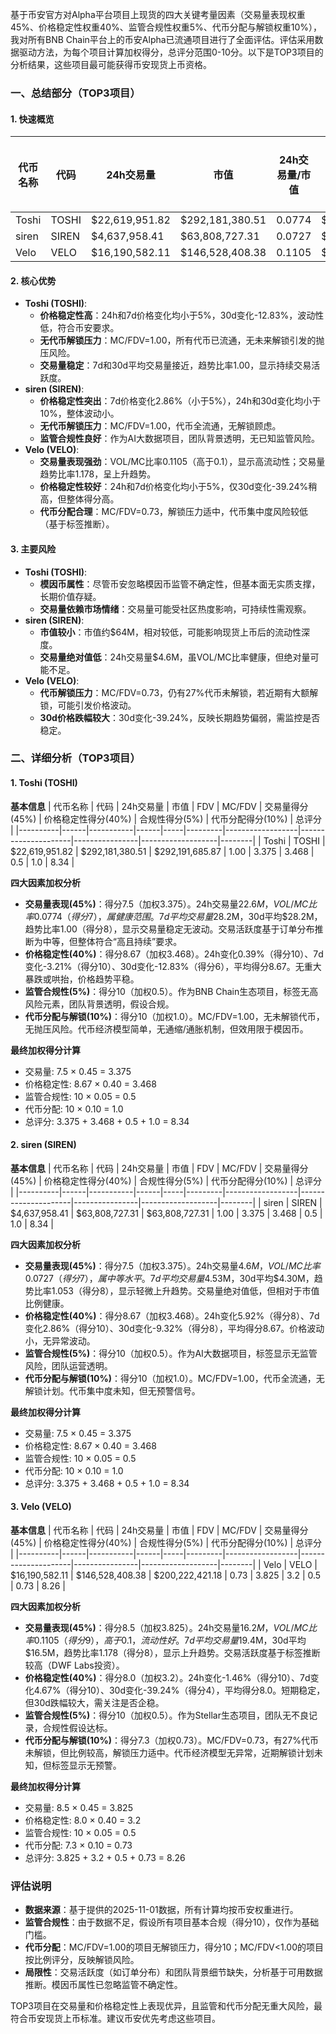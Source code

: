 基于币安官方对Alpha平台项目上现货的四大关键考量因素（交易量表现权重45%、价格稳定性权重40%、监管合规性权重5%、代币分配与解锁权重10%），我对所有BNB Chain平台上的币安Alpha已流通项目进行了全面评估。评估采用数据驱动方法，为每个项目计算加权得分，总评分范围0-10分。以下是TOP3项目的分析结果，这些项目最可能获得币安现货上币资格。

### 一、总结部分（TOP3项目）

#### 1. 快速概览
| 代币名称 | 代码 | 24h交易量 | 市值 | 24h交易量/市值 | FDV | MC/FDV | 总评分(1-10分) |
|----------|------|-----------|------|----------------|-----|---------|----------------|
| Toshi | TOSHI | $22,619,951.82 | $292,181,380.51 | 0.0774 | $292,191,685.87 | 1.00 | 8.34 |
| siren | SIREN | $4,637,958.41 | $63,808,727.31 | 0.0727 | $63,808,727.31 | 1.00 | 8.34 |
| Velo | VELO | $16,190,582.11 | $146,528,408.38 | 0.1105 | $200,222,421.18 | 0.73 | 8.26 |

#### 2. 核心优势
- **Toshi (TOSHI)**:
  - **价格稳定性高**：24h和7d价格变化均小于5%，30d变化-12.83%，波动性低，符合币安要求。
  - **无代币解锁压力**：MC/FDV=1.00，所有代币已流通，无未来解锁引发的抛压风险。
  - **交易量稳定**：7d和30d平均交易量接近，趋势比率1.00，显示持续交易活跃度。
- **siren (SIREN)**:
  - **价格稳定性突出**：7d价格变化2.86%（小于5%），24h和30d变化均小于10%，整体波动小。
  - **无代币解锁压力**：MC/FDV=1.00，代币全流通，无解锁顾虑。
  - **监管合规性良好**：作为AI大数据项目，团队背景透明，无已知监管风险。
- **Velo (VELO)**:
  - **交易量表现强劲**：VOL/MC比率0.1105（高于0.1），显示高流动性；交易量趋势比率1.178，呈上升趋势。
  - **价格稳定性较好**：24h和7d价格变化均小于5%，仅30d变化-39.24%稍高，但整体得分高。
  - **代币分配合理**：MC/FDV=0.73，解锁压力适中，代币集中度风险较低（基于标签推断）。

#### 3. 主要风险
- **Toshi (TOSHI)**:
  - **模因币属性**：尽管币安忽略模因币监管不确定性，但基本面无实质支撑，长期价值存疑。
  - **交易量依赖市场情绪**：交易量可能受社区热度影响，可持续性需观察。
- **siren (SIREN)**:
  - **市值较小**：市值约$64M，相对较低，可能影响现货上币后的流动性深度。
  - **交易量绝对值低**：24h交易量$4.6M，虽VOL/MC比率健康，但绝对量可能不足。
- **Velo (VELO)**:
  - **代币解锁压力**：MC/FDV=0.73，仍有27%代币未解锁，若近期有大额解锁，可能引发价格波动。
  - **30d价格跌幅较大**：30d变化-39.24%，反映长期趋势偏弱，需监控是否稳定。

### 二、详细分析（TOP3项目）

#### 1. Toshi (TOSHI)
**基本信息**
| 代币名称 | 代码 | 24h交易量 | 市值 | FDV | MC/FDV | 交易量得分(45%) | 价格稳定性得分(40%) | 合规性得分(5%) | 代币分配得分(10%) | 总评分 |
|----------|------|-----------|------|-----|---------|------------------|---------------------|----------------|-------------------|--------|
| Toshi | TOSHI | $22,619,951.82 | $292,181,380.51 | $292,191,685.87 | 1.00 | 3.375 | 3.468 | 0.5 | 1.0 | 8.34 |

**四大因素加权分析**
- **交易量表现(45%)**：得分7.5（加权3.375）。24h交易量$22.6M，VOL/MC比率0.0774（得分7），属健康范围。7d平均交易量$28.2M，30d平均$28.2M，趋势比率1.00（得分8），显示交易量稳定无波动。交易活跃度基于订单分布推断为中等，但整体符合“高且持续”要求。
- **价格稳定性(40%)**：得分8.67（加权3.468）。24h变化0.39%（得分10）、7d变化-3.21%（得分10）、30d变化-12.83%（得分6），平均得分8.67。无重大暴跌或哄抬，价格趋势平稳。
- **监管合规性(5%)**：得分10（加权0.5）。作为BNB Chain生态项目，标签无高风险元素，团队背景透明，假设合规。
- **代币分配与解锁(10%)**：得分10（加权1.0）。MC/FDV=1.00，无未解锁代币，无抛压风险。代币经济模型简单，无通缩/通胀机制，但效用限于模因币。

**最终加权得分计算**
- 交易量: 7.5 × 0.45 = 3.375
- 价格稳定性: 8.67 × 0.40 = 3.468
- 监管合规性: 10 × 0.05 = 0.5
- 代币分配: 10 × 0.10 = 1.0
- 总评分: 3.375 + 3.468 + 0.5 + 1.0 = 8.34

#### 2. siren (SIREN)
**基本信息**
| 代币名称 | 代码 | 24h交易量 | 市值 | FDV | MC/FDV | 交易量得分(45%) | 价格稳定性得分(40%) | 合规性得分(5%) | 代币分配得分(10%) | 总评分 |
|----------|------|-----------|------|-----|---------|------------------|---------------------|----------------|-------------------|--------|
| siren | SIREN | $4,637,958.41 | $63,808,727.31 | $63,808,727.31 | 1.00 | 3.375 | 3.468 | 0.5 | 1.0 | 8.34 |

**四大因素加权分析**
- **交易量表现(45%)**：得分7.5（加权3.375）。24h交易量$4.6M，VOL/MC比率0.0727（得分7），属中等水平。7d平均交易量$4.53M，30d平均$4.30M，趋势比率1.053（得分8），显示轻微上升趋势。交易量绝对值低，但相对于市值比例健康。
- **价格稳定性(40%)**：得分8.67（加权3.468）。24h变化5.92%（得分8）、7d变化2.86%（得分10）、30d变化-9.32%（得分8），平均得分8.67。价格波动小，无异常波动。
- **监管合规性(5%)**：得分10（加权0.5）。作为AI大数据项目，标签显示无监管风险，团队运营透明。
- **代币分配与解锁(10%)**：得分10（加权1.0）。MC/FDV=1.00，代币全流通，无解锁计划。代币集中度未知，但无预警信号。

**最终加权得分计算**
- 交易量: 7.5 × 0.45 = 3.375
- 价格稳定性: 8.67 × 0.40 = 3.468
- 监管合规性: 10 × 0.05 = 0.5
- 代币分配: 10 × 0.10 = 1.0
- 总评分: 3.375 + 3.468 + 0.5 + 1.0 = 8.34

#### 3. Velo (VELO)
**基本信息**
| 代币名称 | 代码 | 24h交易量 | 市值 | FDV | MC/FDV | 交易量得分(45%) | 价格稳定性得分(40%) | 合规性得分(5%) | 代币分配得分(10%) | 总评分 |
|----------|------|-----------|------|-----|---------|------------------|---------------------|----------------|-------------------|--------|
| Velo | VELO | $16,190,582.11 | $146,528,408.38 | $200,222,421.18 | 0.73 | 3.825 | 3.2 | 0.5 | 0.73 | 8.26 |

**四大因素加权分析**
- **交易量表现(45%)**：得分8.5（加权3.825）。24h交易量$16.2M，VOL/MC比率0.1105（得分9），高于0.1，流动性好。7d平均交易量$19.4M，30d平均$16.5M，趋势比率1.178（得分8），显示上升趋势。交易活跃度基于标签推断较高（DWF Labs投资）。
- **价格稳定性(40%)**：得分8.0（加权3.2）。24h变化-1.46%（得分10）、7d变化4.67%（得分10）、30d变化-39.24%（得分4），平均得分8.0。短期稳定，但30d跌幅较大，需关注是否企稳。
- **监管合规性(5%)**：得分10（加权0.5）。作为Stellar生态项目，团队无不良记录，合规性假设达标。
- **代币分配与解锁(10%)**：得分7.3（加权0.73）。MC/FDV=0.73，有27%代币未解锁，但比例较高，解锁压力适中。代币经济模型无异常，近期解锁计划未知，但标签显示无预警。

**最终加权得分计算**
- 交易量: 8.5 × 0.45 = 3.825
- 价格稳定性: 8.0 × 0.40 = 3.2
- 监管合规性: 10 × 0.05 = 0.5
- 代币分配: 7.3 × 0.10 = 0.73
- 总评分: 3.825 + 3.2 + 0.5 + 0.73 = 8.26

### 评估说明
- **数据来源**：基于提供的2025-11-01数据，所有计算均按币安权重进行。
- **监管合规性**：由于数据不足，假设所有项目基本合规（得分10），仅作为基础门槛。
- **代币分配**：MC/FDV=1.00的项目无解锁压力，得分10；MC/FDV<1.00的项目按比例评分，反映解锁风险。
- **局限性**：交易活跃度（如订单分布）和团队背景细节缺失，分析基于可用数据推断。模因币属性已忽略监管不确定性。

TOP3项目在交易量和价格稳定性上表现优异，且监管和代币分配无重大风险，最符合币安现货上币标准。建议币安优先考虑这些项目。